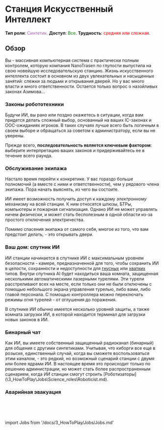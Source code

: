 # Станция Искусственный Интеллект
**Тип роли**: <font color="#a85fb9">Синтетик.</font> **Доступ**: <font color="green">Все</font>. **Трудность**: <font color="Red">средняя или сложная</font>.

## Обзор

Вы - массивная компьютерная система с практически полным контролем, которую компания NanoTrasen по глупости выпустила на свою новейшую исследовательскую станцию. Жизнь искусственного интеллекта состоит в основном из двух увлекательных и насыщенных занятий: слежки за людьми и открывания дверей. Но у вас много власти и много ответственности. Остается только вопрос о назойливых законах Азимова...


### Законы робототехники

Будучи ИИ, вы рано или поздно окажетесь в ситуации, когда вам придется делать сложный выбор, основанный на ваших IC-законах и OOC-ожиданиях игроков. В таких случаях лучше всего быть логичным в своем выборе и обращаться за советом к администратору, если вы не уверены.

Прежде всего, **последовательность является ключевым фактором**: выберите интерпретацию ваших законов и придерживайтесь ее в течение всего раунда.


### Обслуживание экипажа

Настало время перейти к конкретике. У вас гораздо больше полномочий (а вместе с ними и ответственности), чем у рядового члена экипажа. Пора начать выяснять, из чего вы состоите.

ИИ имеет возможность получить доступ к каждому *электронному* механизму на всей станции. К ним относятся шлюзы, БТРы, компьютеры и пожарная сигнализация. Однако ИИ не может управлять ничем *физически*, и может стать бесполезным в одной области из-за простого отключения электричества.

Помимо спасения экипажа от самого себя, многое из того, что вам предстоит делать, - это открывать двери.

### Ваш дом: спутник ИИ

ИИ станции начинается в спутнике ИИ с максимальным уровнем безопасности - камере, предназначенной для того, чтобы сохранить ИИ в целости, сохранности и недоступности для [гнусных](\3_HowToPlay\Jobs\Antagonist_roles\Traitor.md) или [хватких](\3_HowToPlay\Jobs\Service_roles\Assistant.md) типов. Внутри спутника AI будет находиться ваша комната, защищенная несколькими автоматическими лазерными турелями. Эти турели расстреливают всех на месте, если только они не были отключены с помощью небольшого экрана управления турелью, либо вами, либо главой персонала. С помощью контроллера можно переключать режимы огня турелей - от оглушения до поражения.

В спутнике ИИ обычно имеется несколько уровней защиты, а также комната загрузки ИИ, в которой находится терминал для загрузки новых законов в ИИ.

### Бинарный чат

Как ИИ, вы имеете собственный защищенный радиоканал (бинарный) для общения с другими синтетиками. Учитывая, что киборги все еще в розыске, единственный случай, когда вы сможете воспользоваться этим каналом, - это редкий, но возможный сценарий станции с двумя или более ядрами ИИ. В настоящее время это происходит только по решению администрации, но может стать более распространенным сценарием, когда ИИ станции смогут строить [Роботизаторы] (\3_HowToPlay\Jobs\Science_roles\Roboticist.md).


### Аварийная эвакуация



  <br/>
<br/>
<br/>

import Jobs from '/docs/3_HowToPlay/Jobs/Jobs.md'

<Jobs />


